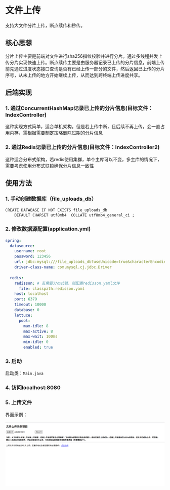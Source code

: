 # 文件上传
支持大文件分片上传，断点续传和秒传。

## 核心思想

分片上传主要是前端对文件进行sha256指纹校验并进行分片。通过多线程并发上传分片实现快速上传。断点续传主要是由服务器记录已上传的分片信息，前端上传前先通过进度状态接口查询是否有已经上传一部分的文件，然后返回已上传的分片序号，从未上传的地方开始继续上传，从而达到跨终端上传进度共享。

## 后端实现
### 1. 通过ConcurrentHashMap记录已上传的分片信息(目标文件：IndexController)
这种实现方式简单，适合单机架构。但是若上传中断，且后续不再上传，会一直占用内存，需根据需要制定策略删除过期的分片信息
### 2. 通过Redis记录已上传的分片信息(目标文件：IndexController2)
这种适合分布式架构，若redis使用集群，单个主库可以不变，多主库的情况下，需要考虑使用分布式联锁确保分片信息一致性
## 使用方法
### 1. 手动创建数据库（file_uploads_db）
```mysql
CREATE DATABASE IF NOT EXISTS file_uploads_db
    DEFAULT CHARSET utf8mb4  COLLATE utf8mb4_general_ci ;
```
### 2. 修改数据源配置(application.yml)
```yaml
spring:
  datasource:
    username: root
    password: 123456
    url: jdbc:mysql:///file_uploads_db?useUnicode=true&characterEncoding=utf-8&serverTimeZone=UTC&useSSL=false
    driver-class-name: com.mysql.cj.jdbc.Driver

  redis:
    redisson: # 若需要分布式锁，则配置redisson.yaml文件
      file: classpath:redisson.yaml
    host: localhost
    port: 6379
    timeout: 10000
    database: 0
    lettuce:
      pool:
        max-idle: 8
        max-active: 8
        max-wait: 100ms
        min-idle: 0
        enabled: true
```
### 3. 启动
启动类：`Main.java`
### 4. 访问localhost:8080
### 5. 上传文件

界面示例：

![文件上传示例图片](.\src\main\resources\static\文件上传示例图片.png)
